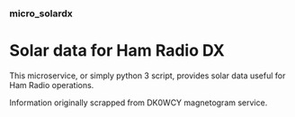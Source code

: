 ### micro_solardx
# Solar data for Ham Radio DX
This microservice, or simply python 3 script, provides solar data useful for Ham Radio operations. 

Information originally scrapped from DK0WCY magnetogram service. 
